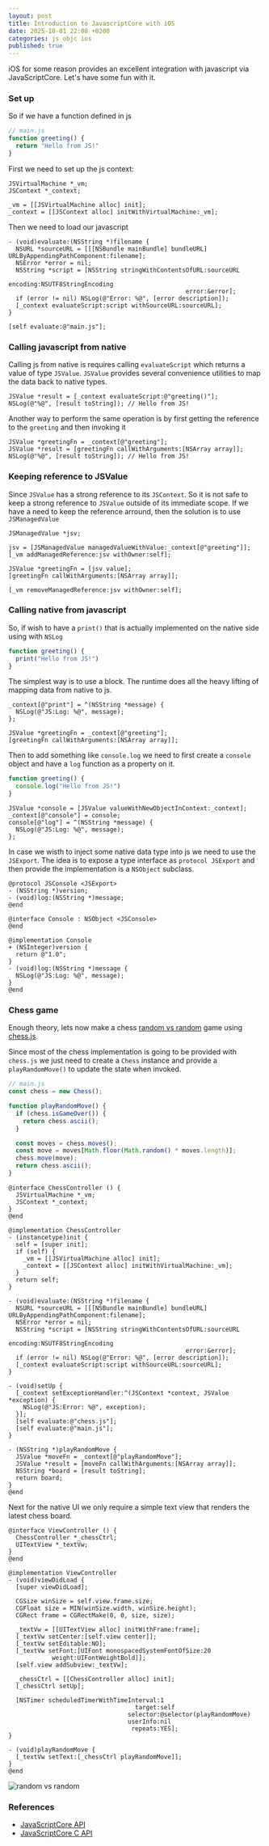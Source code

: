 ```yaml
---
layout: post
title: Introduction to JavascriptCore with iOS
date: 2025-10-01 22:08 +0200
categories: js objc ios
published: true
---
```


iOS for some reason provides an excellent integration with javascript via JavaScriptCore. Let's have some fun with it.

### Set up

So if we have a function defined in js

```js
// main.js
function greeting() {
  return "Hello from JS!"
}
```

First we need to set up the js context:

```objc
JSVirtualMachine *_vm;
JSContext *_context;

_vm = [[JSVirtualMachine alloc] init];
_context = [[JSContext alloc] initWithVirtualMachine:_vm];
```

Then we need to load our javascript

```objc
- (void)evaluate:(NSString *)filename {
  NSURL *sourceURL = [[[NSBundle mainBundle] bundleURL] URLByAppendingPathComponent:filename];
  NSError *error = nil;
  NSString *script = [NSString stringWithContentsOfURL:sourceURL
                                              encoding:NSUTF8StringEncoding
                                                 error:&error];
  if (error != nil) NSLog(@"Error: %@", [error description]);
  [_context evaluateScript:script withSourceURL:sourceURL];
}

[self evaluate:@"main.js"];
```

### Calling javascript from native

Calling js from native is requires calling `evaluateScript` which returns a value of type `JSValue`. 
`JSValue` provides several convenience utilities to map the data back to native types.

```objc
JSValue *result = [_context evaluateScript:@"greeting()"];
NSLog(@"%@", [result toString]); // Hello from JS!
```

Another way to perform the same operation is by first getting the reference to the `greeting` and then invoking it

```objc
JSValue *greetingFn = _context[@"greeting"];
JSValue *result = [greetingFn callWithArguments:[NSArray array]];
NSLog(@"%@", [result toString]); // Hello from JS!
```

### Keeping reference to JSValue

Since `JSValue` has a strong reference to its `JSContext`. So it is not safe to keep a strong reference to `JSValue` outside of its immediate scope. If we have a need to keep the reference arround, then the solution is to use `JSManagedValue`

```objc
JSManagedValue *jsv;

jsv = [JSManagedValue managedValueWithValue:_context[@"greeting"]];
[_vm addManagedReference:jsv withOwner:self];

JSValue *greetingFn = [jsv value];
[greetingFn callWithArguments:[NSArray array]];

[_vm removeManagedReference:jsv withOwner:self];
```

### Calling native from javascript

So, if wish to have a `print()` that is actually implemented on the native side using with `NSLog`

```js
function greeting() {
  print("Hello from JS!")
}
```

The simplest way is to use a block. The runtime does all the heavy lifting of mapping data from native to js. 

```objc
_context[@"print"] = ^(NSString *message) {
  NSLog(@"JS:Log: %@", message);
};

JSValue *greetingFn = _context[@"greeting"];
[greetingFn callWithArguments:[NSArray array]];
```

Then to add something like `console.log` we need to first create a `console` object and have a `log` function as a property on it.

```js
function greeting() {
  console.log("Hello from JS!")
}
```

```objc
JSValue *console = [JSValue valueWithNewObjectInContext:_context];
_context[@"console"] = console;
console[@"log"] = ^(NSString *message) {
  NSLog(@"JS:Log: %@", message);
};
```

In case we wisth to inject some native data type into js we need to use the `JSExport`. The idea is to expose a type interface as `protocol JSExport` and then provide the implementation is a `NSObject` subclass.

```objc
@protocol JSConsole <JSExport>
- (NSString *)version;
- (void)log:(NSString *)message;
@end

@interface Console : NSObject <JSConsole>
@end

@implementation Console
+ (NSInteger)version {
  return @"1.0";
}
- (void)log:(NSString *)message {
  NSLog(@"JS:Log: %@", message);
}
@end
```

### Chess game

Enough theory, lets now make a chess [random vs random](https://chessboardjs.com/examples#5002) game using [chess.js](https://github.com/jhlywa/chess.js).

Since most of the chess implementation is going to be provided with `chess.js` we just need to create a `Chess` instance and provide a `playRandomMove()` to update the state when invoked.

```js
// main.js
const chess = new Chess();

function playRandomMove() {
  if (chess.isGameOver()) {
    return chess.ascii();
  }

  const moves = chess.moves();
  const move = moves[Math.floor(Math.random() * moves.length)];
  chess.move(move);
  return chess.ascii();
}
```

```objc
@interface ChessController () {
  JSVirtualMachine *_vm;
  JSContext *_context;
}
@end

@implementation ChessController
- (instancetype)init {
  self = [super init];
  if (self) {
    _vm = [[JSVirtualMachine alloc] init];
    _context = [[JSContext alloc] initWithVirtualMachine:_vm];
  }
  return self;
}

- (void)evaluate:(NSString *)filename {
  NSURL *sourceURL = [[[NSBundle mainBundle] bundleURL] URLByAppendingPathComponent:filename];
  NSError *error = nil;
  NSString *script = [NSString stringWithContentsOfURL:sourceURL
                                              encoding:NSUTF8StringEncoding
                                                 error:&error];
  if (error != nil) NSLog(@"Error: %@", [error description]);
  [_context evaluateScript:script withSourceURL:sourceURL];
}

- (void)setUp {
  [_context setExceptionHandler:^(JSContext *context, JSValue *exception) {
    NSLog(@"JS:Error: %@", exception);
  }];
  [self evaluate:@"chess.js"];
  [self evaluate:@"main.js"];
}

- (NSString *)playRandomMove {
  JSValue *moveFn = _context[@"playRandomMove"];
  JSValue *result = [moveFn callWithArguments:[NSArray array]];
  NSString *board = [result toString];
  return board;
}
@end
```

Next for the native UI we only require a simple text view that renders the latest chess board.
```objc
@interface ViewController () {
  ChessController *_chessCtrl;
  UITextView *_textVw;
}
@end

@implementation ViewController
- (void)viewDidLoad {
  [super viewDidLoad];
  
  CGSize winSize = self.view.frame.size;
  CGFloat size = MIN(winSize.width, winSize.height);
  CGRect frame = CGRectMake(0, 0, size, size);
  
  _textVw = [[UITextView alloc] initWithFrame:frame];
  [_textVw setCenter:[self.view center]];
  [_textVw setEditable:NO];
  [_textVw setFont:[UIFont monospacedSystemFontOfSize:20
            weight:UIFontWeightBold]];
  [self.view addSubview:_textVw];
  
  _chessCtrl = [[ChessController alloc] init];
  [_chessCtrl setUp];
  
  [NSTimer scheduledTimerWithTimeInterval:1
                                   target:self
                                 selector:@selector(playRandomMove)
                                 userInfo:nil
                                  repeats:YES];
}

- (void)playRandomMove {
  [_textVw setText:[_chessCtrl playRandomMove]];
}
@end
```


![random vs random](/assets/javascriptcore/00_chess.png)

### References

- [JavaScriptCore API](https://developer.apple.com/documentation/javascriptcore?language=objc)
- [JavaScriptCore C API](https://developer.apple.com/documentation/javascriptcore/c-javascriptcore-api?language=objc)
